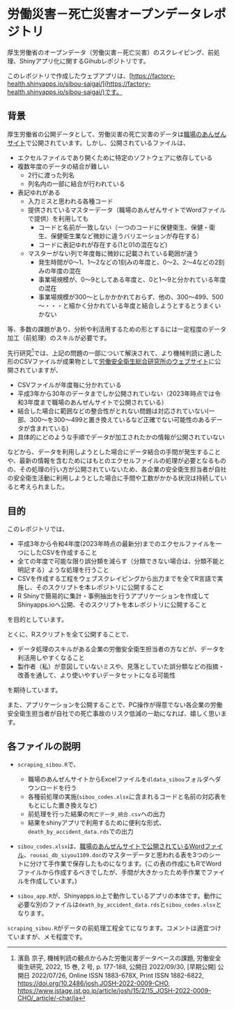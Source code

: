 # 労働災害－死亡災害オープンデータレポジトリ

厚生労働省のオープンデータ（労働災害－死亡災害）のスクレイピング、前処理、Shinyアプリ化に関するGihubレポジトリです。

このレポジトリで作成したウェブアプリは、[https://factory-health.shinyapps.io/sibou-saigai/](https://factory-health.shinyapps.io/sibou-saigai/)です。

## 背景

厚生労働省の公開データとして、労働災害の死亡災害のデータは[職場のあんぜんサイト](https://anzeninfo.mhlw.go.jp/anzen_pg/SIB_FND.html)で公開されています。しかし、公開されているファイルは、

* エクセルファイルであり開くために特定のソフトウェアに依存している
* 複数年度のデータの結合が難しい
    * 2行に渡った列名
    * 列名内の一部に結合が行われている
* 表記ゆれがある
    * 入力ミスと思われる各種コード
    * 提供されているマスターデータ（職場のあんぜんサイトでWordファイルで提供）を利用しても
        * コードと名前が一致しない（一つのコードに保健衛生、保健・衛生、保健衛生業など微妙に違うバリエーションが存在する）    
        * コードに表記ゆれが存在する(1と01の混在など)
    * マスターがない列で年度毎に微妙に記載されている範囲が違う
        * 発生時間が0～1、1～2などの1刻みの年度と、0～2、2～4などの2刻みの年度の混在
        * 事業場規模が、0～9としてある年度と、0と1～9と分かれている年度の混在
        * 事業場規模が300～としかかかれておらず、他の、300～499、500～・・・と細かく分かれている年度と結合しようとするとうまくいかない

等、多数の課題があり、分析や利活用するための形とするには一定程度のデータ加工（前処理）のスキルが必要です。

先行研究[^1]では、上記の問題の一部について解決されて、より機械判読に適した形のCSVファイルが成果物として[労働安全衛生総合研究所のウェブサイト](https://www.jniosh.johas.go.jp/publication/houkoku/houkoku_2022_01.html)に公開されていますが、

* CSVファイルが年度毎に分かれている
* 平成3年から30年のデータまでしか公開されていない（2023年時点では令和3年度まで職場のあんぜんサイトで公開されている）
* 結合した場合に範囲などの整合性がとれない問題は対応されていない(一部、300～を300～499と置き換えているなど正確でない可能性のあるデータが含まれている)
* 具体的にどのような手順でデータが加工されたかの情報が公開されていない

などから、データを利用しようとした場合にデータ結合の手間が発生することや、最新の情報を含むためにはもとのエクセルファイルの処理が必要となるものの、その処理の行い方が公開されていないため、各企業の安全衛生担当者が自社の安全衛生活動に利用しようとした場合に手間や工数がかかる状況は持続していると考えられました。

## 目的

このレポジトリでは、

* 平成3年から令和4年度(2023年時点の最新分)までのエクセルファイルを一つにしたCSVを作成すること
* 全ての年度で可能な限り誤分類を減らす（分類できない場合は、分類不能と明記する）ような処理を行うこと
* CSVを作成する工程をウェブスクレイピングから出力までを全てR言語で実施し、そのスクリプトを本レポジトリに公開すること
* R Shinyで簡易的に集計・事例抽出を行うアプリケーションを作成してShinyapps.ioへ公開、そのスクリプトを本レポジトリに公開すること

を目的としています。

とくに、Rスクリプトを全て公開することで、

* データ処理のスキルがある企業の労働安全衛生担当者の方などが、データを利活用しやすくなること
* 製作者（私）が意図していないミスや、見落としていた誤分類などの指摘・改善を通して、より使いやすいデータセットになる可能性

を期待しています。

また、アプリケーションを公開することで、PC操作が得意でない各企業の労働安全衛生担当者が自社での死亡事故のリスク低減の一助になれば、嬉しく思います。


[^1]: 濱島 京子, 機械判読の観点からみた労働災害データベースの課題, 労働安全衛生研究, 2022, 15 巻, 2 号, p. 177-188, 公開日 2022/09/30, [早期公開] 公開日 2022/07/26, Online ISSN 1883-678X, Print ISSN 1882-6822, https://doi.org/10.2486/josh.JOSH-2022-0009-CHO, https://www.jstage.jst.go.jp/article/josh/15/2/15_JOSH-2022-0009-CHO/_article/-char/ja


## 各ファイルの説明

* `scraping_sibou.R`で、
    * 職場のあんぜんサイトからExcelファイルを`dldata_sibou`フォルダへダウンロードを行う
    * 各種前処理の実施(`sibou_codes.xlsx`に含まれるコードと名前の対応表をもとにした置き換えなど)
    * 前処理を行った結果の`死亡データ_統合.csv`への出力
    * 結果をshinyアプリで利用するために便利な形式、`death_by_accident_data.rds`での出力

* `sibou_codes.xlsx`は、[職場のあんぜんサイトで公開されているWordファイル](https://anzeninfo.mhlw.go.jp/anzen_pg/rousai_db_siyou1109.doc)、`rousai_db_siyou1109.doc`のマスターデータと思われる表を3つのシートに分けて手作業で保存したものになります。(この表の作成にもRでWordファイルから作成するべきでしたが、手間が大きかったため手作業でファイルを作成しています。)

* `sibou_app.R`が、Shinyapps.io上で動作しているアプリの本体です。動作に必要な別のファイルは`death_by_accident_data.rds`と`sibou_codes.xlsx`となります。

`scraping_sibou.R`がデータの前処理工程全てになります。コメントは適宜つけていますが、メモ程度です。
